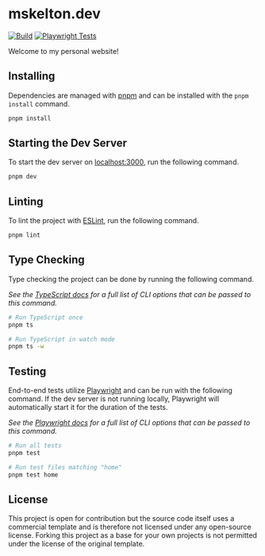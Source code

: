# mskelton.dev

[![Build](https://github.com/mskelton/mskelton.dev/actions/workflows/build.yml/badge.svg)](https://github.com/mskelton/mskelton.dev/actions/workflows/build.yml)
[![Playwright Tests](https://github.com/mskelton/mskelton.dev/actions/workflows/e2e.yml/badge.svg)](https://github.com/mskelton/mskelton.dev/actions/workflows/e2e.yml)

Welcome to my personal website!

## Installing

Dependencies are managed with [pnpm](https://pnpm.io) and can be installed with
the `pnpm install` command.

```bash
pnpm install
```

## Starting the Dev Server

To start the dev server on [localhost:3000](http://localhost:3000), run the
following command.

```bash
pnpm dev
```

## Linting

To lint the project with [ESLint](https://eslint.org), run the following
command.

```bash
pnpm lint
```

## Type Checking

Type checking the project can be done by running the following command.

_See the
[TypeScript docs](https://www.typescriptlang.org/docs/handbook/compiler-options.html)
for a full list of CLI options that can be passed to this command._

```bash
# Run TypeScript once
pnpm ts

# Run TypeScript in watch mode
pnpm ts -w
```

## Testing

End-to-end tests utilize [Playwright](https://playwright.dev) and can be run
with the following command. If the dev server is not running locally, Playwright
will automatically start it for the duration of the tests.

_See the [Playwright docs](https://playwright.dev/docs/test-cli) for a full list
of CLI options that can be passed to this command._

```bash
# Run all tests
pnpm test

# Run test files matching "home"
pnpm test home
```

## License

This project is open for contribution but the source code itself uses a
commercial template and is therefore not licensed under any open-source license.
Forking this project as a base for your own projects is not permitted under the
license of the original template.
